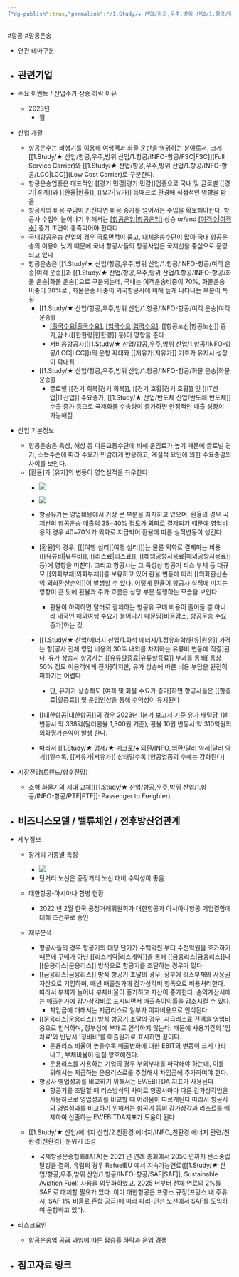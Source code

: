 ```yaml
---
{"dg-publish":true,"permalink":"/1.Study/★ 산업/항공,우주,방위 산업/1.항공/항공 운송/","created":"2024-11-20T21:02:29.464+09:00","updated":"2025-06-03T20:07:22.009+09:00"}
---
```


#항공 #항공운송 

- 연관 테마구분: 




- 관련기업
	- 




- 주요 이벤트 / 산업주가 상승 하락 이유
	- 2023년
		- 월





- 산업 개괄
	- 항공운수는 비행기를 이용해 여행객과 화물 운반을 영위하는 분야로서, 크게 [[1.Study/★ 산업/항공,우주,방위 산업/1.항공/INFO-항공/FSC\|FSC]](Full Service Carrier)와 [[1.Study/★ 산업/항공,우주,방위 산업/1.항공/INFO-항공/LCC\|LCC]](Low Cost Carrier)로 구분한다.
	- 항공운송업종은 대표적인 [[경기 민감\|경기 민감]]업종으로 국내 및 글로벌 [[경기\|경기]]와 [[환율\|환율]], [[유가\|유가]] 등매크로 환경에 직접적인 영향을 받음
	- 항공사의 비용 부담이 커진다면 비용 증가를 넘어서는 수입을 확보해야한다. 항공사 수입이 늘어나기 위해서는 [[항공운임\|항공운임]](P) 상승 or/and [[여객수\|여객수]](Q) 증가 조건이 충족되어야 한다다
	- 국내항공운송 산업의 경우 국토면적이 좁고, 대체운송수단이 많아 국내 항공운송의 이용이 낮기 때문에 국내 항공사들의 항공사업은 국제선을 중심으로 운영되고 있다
	- 항공운송은 [[1.Study/★ 산업/항공,우주,방위 산업/1.항공/INFO-항공/여객 운송\|여객 운송]]과 [[1.Study/★ 산업/항공,우주,방위 산업/1.항공/INFO-항공/화물 운송\|화물 운송]]으로 구분되는데, 국내는 여객운송비중이 70%, 화물운송 비중이 30%로 , 화물운송 비중이 외국항공사에 비해 높게 나타나는 부분이 특징
		- [[1.Study/★ 산업/항공,우주,방위 산업/1.항공/INFO-항공/여객 운송\|여객 운송]]
			- [[출국수요\|출국수요]](외국인,내국인), [[입국수요\|입국수요]](외국인,내국인), [[항공노선\|항공노선]] 증가,감소([[한한령\|한한령]] 등)이 영향을 준다
			- 저비용항공사([[1.Study/★ 산업/항공,우주,방위 산업/1.항공/INFO-항공/LCC\|LCC]])의 운항 확대와 [[저유가\|저유가]] 기조가 유지시 성장이 확대됨
		 - [[1.Study/★ 산업/항공,우주,방위 산업/1.항공/INFO-항공/화물 운송\|화물 운송]]
			-  글로벌 [[경기 회복\|경기 회복]], [[경기 호황\|경기 호황]] 및 [[IT산업\|IT산업]] 수요증가, [[1.Study/★ 산업/반도체 산업/반도체\|반도체]] 수출 증가 등으로 국제화물 수송량이 증가하면 안정적인 매출 성장이 가능해짐




- 산업 기본정보
	- 항공운송은 육상, 해상 등 다른교통수단에 비해 운임료가 높기 때문에 글로벌 경기, 소득수준에 따라 수요가 민감하게 반응하고, 계절적 요인에 의한 수요증감의 차이를 보인다.
	- [환율]과 [유가]의 변동이 영업실적을 좌우한다
		- ![](https://i.imgur.com/euGlAd1.png)
		- ![](https://i.imgur.com/F1WXpOJ.png)

		- 항공유가는 영업비용에서 가장 큰 부분을 차지하고 있으며, 환율의 경우 국제선의 항공운송 매출의 35~40% 정도가 외화로 결제되기 때문에 영업비용의 경우 40~70%가 외화로 지급되어 환율에 따른 실적변동이 생긴다
		- [환율]의 경우, [[[여행 심리\|[여행 심리]]]는 물론 외화로 결제하는 비용([[유류비\|유류비]], [[리스료\|리스료]], [[해외공항사용료\|해외공항사용료]] 등)에 영향을 미친다. 그리고 항공사는 그 특성상 항공기 리스 부채 등 대규모 [[외화부채\|외화부채]]를 보유하고 있어 환율 변동에 따라 [[외화환산손익\|외화환산손익]]이 발생할 수 있다. 이렇게 환율이 항공사 실적에 미치는 영향이 큰 탓에 환율과 주가 흐름은 상당 부분 동행하는 모습을 보인다
			- 환율이 하락하면 달러로 결제하는 항공유 구매 비용이 줄어들 뿐 아니라 내국인 해외여행 수요가 늘어나기 때문임[비용감소, 항공운송 수요 증가]하는 것
		- [[1.Study/★ 산업/에너지 산업/1.화석 에너지/1.정유화학/원유\|원유]] 가격는 항[공사 전체 영업 비용의 30% 내외를 차지하는 유류비 변동에 직결]된다. 유가 상승시 항공사는 [[유류할증료\|유류할증료]] 부과를 통해[ 통상 50% 정도 이용객에게 전가]하지만, 유가 상승에 따른 비용 부담을 완전히 피하기는 어렵다
			- 단, 유가가 상승해도 [여객 및 화물 수요가 증가]하면 항공사들은 [[할증료\|할증료]] 및 운임인상을 통해 수익성이 유지된다
		-  [[대한항공\|대한항공]]의 경우 2023년 1분기 보고서 기준 유가 배럴당 1불 변동시 약 338억(달러환율 1,300원 기준), 환율 10원 변동시 약 310억원의 외화평가손익이 발생 한다.  
		- 따라서 [[1.Study/★ 경제/★ 매크로/♠ 외환/INFO_외환/달러 약세\|달러 약세]]일수록, [[저유가\|저유가]] 상태일수록 [항공업종의 수혜는 강화된다]



- 시장전망(트렌드/향후전망)
	- 소형 화물기의 세대 교체([[1.Study/★ 산업/항공,우주,방위 산업/1.항공/INFO-항공/PTF\|PTF]]: Passenger to Freighter)





- 비즈니스모델 / 밸류체인 / 전후방산업관계
	- 




- 세부정보
	- 장거리 기종별 특징
		- ![](https://i.imgur.com/S2xlkvS.png)
		- 단거리 노선은 중장거리 노선 대비 수익성이 좋음

	- 대한항공-아시아나 합병 현황
		- 2022 년 2월 한국 공정거래위원회가 대한항공과 아시아나항공 기업결합에 대해 조건부로 승인
	- 재무분석
		- 항공사들의 경우 항공기의 대당 단가가 수백억원 부터 수천억원을 호가하기 때문에 구매가 아닌 [[리스계약\|리스계약]]을 통해 [[금융리스\|금융리스]]나 [[운용리스\|운용리스]] 방식으로 항공기를 조달하는 경우가 많다
		- [[금융리스\|금융리스]] 방식 항공기 조달의 경우, 장부에 리스부채와 사용권자산으로 기입하며, 매년 매출원가에 감가상각비 항목으로 비용처리한다. 따라서 부채가 늘어나 부채비율이 증가하고 자산이 증가한다. 손익계산서에는 매출원가에 감가상각비로 표시되면서 매출총이익률을 감소시킬 수 있다.  
			- 차입금에 대해서는 지급리스료 일부가 이자비용으로 인식된다.
		-  [[운용리스\|운용리스]] 방식 항공기 조달의 경우, 지급리스료 전액을 영업비용으로 인식하며, 장부상에 부채로 인식하지 않는다. 때문에 사용기간의 '임차료'와 반납시 '정비비'를 매출원가로 표시하면 끝이다. 
			- 운용리스 비율이 높을수록 매출변화에 대한 EBIT의 변동이 크게 나타나고, 부채비율이 점점 양호해진다.
			- 운용리스를 사용하는 기업의 경우 부외부채를 파악해야 하는데, 이를 위해서는 지급하는 운용리스료룰 추정해서 차입금에 추가하여야 한다. 
		- 항공사 영업성과를 비교하기 위해서는 EV/EBITDA 지표가 사용된다
			- 항공기를 조달할 때 리스방식의 차이로 항공사마다 다른 감가상각법을 사용하므로 영업성과를 비교할 때 어려움이 따르게된다 따라서 항공사의 영업성과를 비교하기 위해서는 항공기 등의 감가상각과 리스료를 배제하여 산출하는 EV/EBITDA지표가 도움이 된다
	- [[1.Study/★ 산업/에너지 산업/2.친환경 에너지/INFO_친환경 에너지 관련/친환경\|친환경]] 분위기 조성
		- 국제항공운송협회(IATA)는 2021 년 연례 총회에서 2050 년까지 탄소중립 달성을 결의, 유럽의 경우 RefuelEU 에서 지속가능연료([[1.Study/★ 산업/항공,우주,방위 산업/1.항공/INFO-항공/SAF\|SAF]], Sustainable Aviation Fuel) 사용을 의무화하였고. 2025 년부터 전체 연료의 2%를 SAF 로 대체할 필요가 있다. 이미 대한항공은 프랑스 규정(프랑스 내 주유 시, SAF 1% 비율로 혼합 공급)에 따라 파리-인천 노선에서 SAF를 도입하여 운항하고 있다.

- 리스크요인
	- 항공운송업 공급 과잉에 따른 탑승률 하락과 운임 경쟁



- 참고자료 링크
	- 

